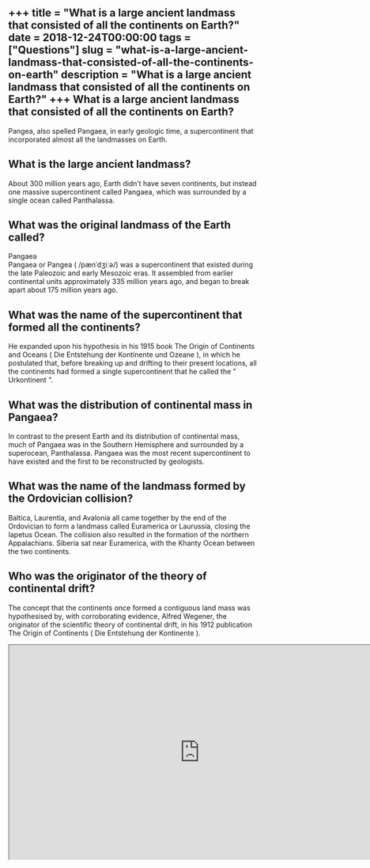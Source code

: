 +++
title = "What is a large ancient landmass that consisted of all the continents on Earth?"
date = 2018-12-24T00:00:00
tags = ["Questions"]
slug = "what-is-a-large-ancient-landmass-that-consisted-of-all-the-continents-on-earth"
description = "What is a large ancient landmass that consisted of all the continents on Earth?"
+++
What is a large ancient landmass that consisted of all the continents on Earth?
-------------------------------------------------------------------------------

Pangea, also spelled Pangaea, in early geologic time, a supercontinent that incorporated almost all the landmasses on Earth.

What is the large ancient landmass?
-----------------------------------

About 300 million years ago, Earth didn’t have seven continents, but instead one massive supercontinent called Pangaea, which was surrounded by a single ocean called Panthalassa.

What was the original landmass of the Earth called?
---------------------------------------------------

Pangaea  
Pangaea or Pangea ( /pænˈdʒiːə/) was a supercontinent that existed during the late Paleozoic and early Mesozoic eras. It assembled from earlier continental units approximately 335 million years ago, and began to break apart about 175 million years ago.

What was the name of the supercontinent that formed all the continents?
-----------------------------------------------------------------------

He expanded upon his hypothesis in his 1915 book The Origin of Continents and Oceans ( Die Entstehung der Kontinente und Ozeane ), in which he postulated that, before breaking up and drifting to their present locations, all the continents had formed a single supercontinent that he called the ” Urkontinent “.

What was the distribution of continental mass in Pangaea?
---------------------------------------------------------

In contrast to the present Earth and its distribution of continental mass, much of Pangaea was in the Southern Hemisphere and surrounded by a superocean, Panthalassa. Pangaea was the most recent supercontinent to have existed and the first to be reconstructed by geologists.

What was the name of the landmass formed by the Ordovician collision?
---------------------------------------------------------------------

Baltica, Laurentia, and Avalonia all came together by the end of the Ordovician to form a landmass called Euramerica or Laurussia, closing the Iapetus Ocean. The collision also resulted in the formation of the northern Appalachians. Siberia sat near Euramerica, with the Khanty Ocean between the two continents.

Who was the originator of the theory of continental drift?
----------------------------------------------------------

The concept that the continents once formed a contiguous land mass was hypothesised by, with corroborating evidence, Alfred Wegener, the originator of the scientific theory of continental drift, in his 1912 publication The Origin of Continents ( Die Entstehung der Kontinente ).

<iframe allow="accelerometer; autoplay; clipboard-write; encrypted-media; gyroscope; picture-in-picture" allowfullscreen="" class="__youtube_prefs__  epyt-is-override  no-lazyload" data-no-lazy="1" data-origheight="433" data-origwidth="770" data-skipgform_ajax_framebjll="" height="433" id="_ytid_79979" loading="lazy" src="https://www.youtube.com/embed/tvFguvP2gXg?enablejsapi=1&autoplay=0&cc_load_policy=0&cc_lang_pref=&iv_load_policy=1&loop=0&modestbranding=0&rel=1&fs=1&playsinline=0&autohide=2&theme=dark&color=red&controls=1&" title="YouTube player" width="770"></iframe>